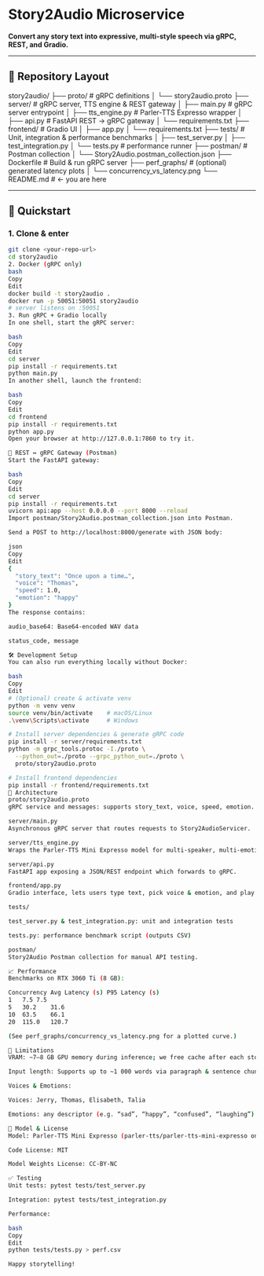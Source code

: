 # Story2Audio Microservice

**Convert any story text into expressive, multi-style speech via gRPC, REST, and Gradio.**

---

## 📁 Repository Layout

story2audio/
├── proto/ # gRPC definitions
│ └── story2audio.proto
├── server/ # gRPC server, TTS engine & REST gateway
│ ├── main.py # gRPC server entrypoint
│ ├── tts_engine.py # Parler-TTS Expresso wrapper
│ ├── api.py # FastAPI REST → gRPC gateway
│ └── requirements.txt
├── frontend/ # Gradio UI
│ ├── app.py
│ └── requirements.txt
├── tests/ # Unit, integration & performance benchmarks
│ ├── test_server.py
│ ├── test_integration.py
│ └── tests.py # performance runner
├── postman/ # Postman collection
│ └── Story2Audio.postman_collection.json
├── Dockerfile # Build & run gRPC server
├── perf_graphs/ # (optional) generated latency plots
│ └── concurrency_vs_latency.png
└── README.md # ← you are here

---

## 🚀 Quickstart

### 1. Clone & enter

```bash
git clone <your-repo-url>
cd story2audio
2. Docker (gRPC only)
bash
Copy
Edit
docker build -t story2audio .
docker run -p 50051:50051 story2audio
# server listens on :50051
3. Run gRPC + Gradio locally
In one shell, start the gRPC server:

bash
Copy
Edit
cd server
pip install -r requirements.txt
python main.py
In another shell, launch the frontend:

bash
Copy
Edit
cd frontend
pip install -r requirements.txt
python app.py
Open your browser at http://127.0.0.1:7860 to try it.

📡 REST ↔ gRPC Gateway (Postman)
Start the FastAPI gateway:

bash
Copy
Edit
cd server
pip install -r requirements.txt
uvicorn api:app --host 0.0.0.0 --port 8000 --reload
Import postman/Story2Audio.postman_collection.json into Postman.

Send a POST to http://localhost:8000/generate with JSON body:

json
Copy
Edit
{
  "story_text": "Once upon a time…",
  "voice": "Thomas",
  "speed": 1.0,
  "emotion": "happy"
}
The response contains:

audio_base64: Base64-encoded WAV data

status_code, message

🛠️ Development Setup
You can also run everything locally without Docker:

bash
Copy
Edit
# (Optional) create & activate venv
python -m venv venv
source venv/bin/activate    # macOS/Linux
.\venv\Scripts\activate     # Windows

# Install server dependencies & generate gRPC code
pip install -r server/requirements.txt
python -m grpc_tools.protoc -I./proto \
  --python_out=./proto --grpc_python_out=./proto \
  proto/story2audio.proto

# Install frontend dependencies
pip install -r frontend/requirements.txt
📖 Architecture
proto/story2audio.proto
gRPC service and messages: supports story_text, voice, speed, emotion.

server/main.py
Asynchronous gRPC server that routes requests to Story2AudioServicer.

server/tts_engine.py
Wraps the Parler-TTS Mini Expresso model for multi-speaker, multi-emotion synthesis, with sentence-level chunking for long inputs.

server/api.py
FastAPI app exposing a JSON/REST endpoint which forwards to gRPC.

frontend/app.py
Gradio interface, lets users type text, pick voice & emotion, and play back the generated audio.

tests/

test_server.py & test_integration.py: unit and integration tests

tests.py: performance benchmark script (outputs CSV)

postman/
Story2Audio Postman collection for manual API testing.

📈 Performance
Benchmarks on RTX 3060 Ti (8 GB):

Concurrency	Avg Latency (s)	P95 Latency (s)
1	7.5	7.5
5	30.2	31.6
10	63.5	66.1
20	115.0	120.7

(See perf_graphs/concurrency_vs_latency.png for a plotted curve.)

📝 Limitations
VRAM: ~7–8 GB GPU memory during inference; we free cache after each story.

Input length: Supports up to ~1 000 words via paragraph & sentence chunking.

Voices & Emotions:

Voices: Jerry, Thomas, Elisabeth, Talia

Emotions: any descriptor (e.g. “sad”, “happy”, “confused”, “laughing”)

🔗 Model & License
Model: Parler-TTS Mini Expresso (parler-tts/parler-tts-mini-expresso on HuggingFace)

Code License: MIT

Model Weights License: CC-BY-NC

✅ Testing
Unit tests: pytest tests/test_server.py

Integration: pytest tests/test_integration.py

Performance:

bash
Copy
Edit
python tests/tests.py > perf.csv

Happy storytelling!
